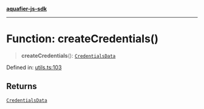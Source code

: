 [**aquafier-js-sdk**](../README.md)

***

# Function: createCredentials()

> **createCredentials**(): [`CredentialsData`](../interfaces/CredentialsData.md)

Defined in: [utils.ts:103](https://github.com/inblockio/aqua-verifier-js-lib/blob/09413c69301a51b584d51846ffabc4d8f820b4fa/src/utils.ts#L103)

## Returns

[`CredentialsData`](../interfaces/CredentialsData.md)
